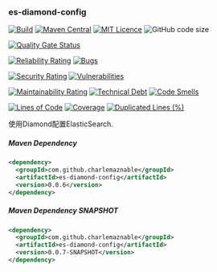 ### es-diamond-config

[![Build](https://github.com/CharLemAznable/es-diamond-config/actions/workflows/build.yml/badge.svg)](https://github.com/CharLemAznable/es-diamond-config/actions/workflows/build.yml)
[![Maven Central](https://maven-badges.herokuapp.com/maven-central/com.github.charlemaznable/es-diamond-config/badge.svg)](https://maven-badges.herokuapp.com/maven-central/com.github.charlemaznable/es-diamond-config/)
[![MIT Licence](https://badges.frapsoft.com/os/mit/mit.svg?v=103)](https://opensource.org/licenses/mit-license.php)
![GitHub code size](https://img.shields.io/github/languages/code-size/CharLemAznable/es-diamond-config)

[![Quality Gate Status](https://sonarcloud.io/api/project_badges/measure?project=CharLemAznable_es-diamond-config&metric=alert_status)](https://sonarcloud.io/dashboard?id=CharLemAznable_es-diamond-config)

[![Reliability Rating](https://sonarcloud.io/api/project_badges/measure?project=CharLemAznable_es-diamond-config&metric=reliability_rating)](https://sonarcloud.io/dashboard?id=CharLemAznable_es-diamond-config)
[![Bugs](https://sonarcloud.io/api/project_badges/measure?project=CharLemAznable_es-diamond-config&metric=bugs)](https://sonarcloud.io/dashboard?id=CharLemAznable_es-diamond-config)

[![Security Rating](https://sonarcloud.io/api/project_badges/measure?project=CharLemAznable_es-diamond-config&metric=security_rating)](https://sonarcloud.io/dashboard?id=CharLemAznable_es-diamond-config)
[![Vulnerabilities](https://sonarcloud.io/api/project_badges/measure?project=CharLemAznable_es-diamond-config&metric=vulnerabilities)](https://sonarcloud.io/dashboard?id=CharLemAznable_es-diamond-config)

[![Maintainability Rating](https://sonarcloud.io/api/project_badges/measure?project=CharLemAznable_es-diamond-config&metric=sqale_rating)](https://sonarcloud.io/dashboard?id=CharLemAznable_es-diamond-config)
[![Technical Debt](https://sonarcloud.io/api/project_badges/measure?project=CharLemAznable_es-diamond-config&metric=sqale_index)](https://sonarcloud.io/dashboard?id=CharLemAznable_es-diamond-config)
[![Code Smells](https://sonarcloud.io/api/project_badges/measure?project=CharLemAznable_es-diamond-config&metric=code_smells)](https://sonarcloud.io/dashboard?id=CharLemAznable_es-diamond-config)

[![Lines of Code](https://sonarcloud.io/api/project_badges/measure?project=CharLemAznable_es-diamond-config&metric=ncloc)](https://sonarcloud.io/dashboard?id=CharLemAznable_es-diamond-config)
[![Coverage](https://sonarcloud.io/api/project_badges/measure?project=CharLemAznable_es-diamond-config&metric=coverage)](https://sonarcloud.io/dashboard?id=CharLemAznable_es-diamond-config)
[![Duplicated Lines (%)](https://sonarcloud.io/api/project_badges/measure?project=CharLemAznable_es-diamond-config&metric=duplicated_lines_density)](https://sonarcloud.io/dashboard?id=CharLemAznable_es-diamond-config)

使用Diamond配置ElasticSearch.

##### Maven Dependency

```xml
<dependency>
  <groupId>com.github.charlemaznable</groupId>
  <artifactId>es-diamond-config</artifactId>
  <version>0.0.6</version>
</dependency>
```

##### Maven Dependency SNAPSHOT

```xml
<dependency>
  <groupId>com.github.charlemaznable</groupId>
  <artifactId>es-diamond-config</artifactId>
  <version>0.0.7-SNAPSHOT</version>
</dependency>
```
